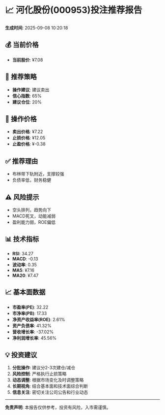 # 📈 河化股份(000953)投注推荐报告

**生成时间**: 2025-09-08 10:20:18

## 💰 当前价格
- **当前股价**: ¥7.08

## 🎯 推荐策略
- **操作建议**: 建议卖出
- **信心指数**: 65%
- **建议仓位**: 20%

## 💸 操作价格
- **卖出价格**: ¥7.22
- **止损价格**: ¥12.05
- **止盈价格**: ¥-0.38

## ✅ 推荐理由
- 布林带下轨附近，支撑较强
- 负债率低，财务稳健

## ⚠️ 风险提示
- 空头排列，趋势向下
- MACD死叉，动能减弱
- 盈利能力弱，ROE偏低

## 📊 技术指标
- **RSI**: 34.27
- **MACD**: -0.13
- **波动率**: 0.35
- **MA5**: ¥7.16
- **MA20**: ¥7.47

## 📈 基本面数据
- **市盈率(PE)**: 32.22
- **市净率(PB)**: 17.33
- **净资产收益率(ROE)**: 2.61%
- **资产负债率**: 41.32%
- **营收增长率**: -37.02%
- **净利润增长率**: 45.56%

## 💡 投资建议
1. **分批操作**: 建议分2-3次建仓/减仓
2. **风险控制**: 严格执行止损策略
3. **动态调整**: 根据市场变化及时调整策略
4. **长期视角**: 结合基本面和技术面综合判断
5. **信息关注**: 密切关注公司公告和行业动态

---
**免责声明**: 本报告仅供参考，投资有风险，入市需谨慎。
